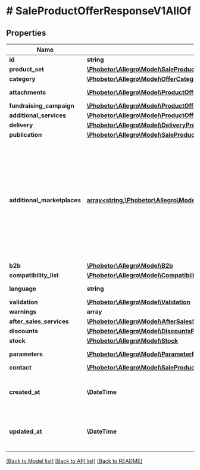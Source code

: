 # # SaleProductOfferResponseV1AllOf

## Properties

Name | Type | Description | Notes
------------ | ------------- | ------------- | -------------
**id** | **string** |  | [optional]
**product_set** | [**\Phobetor\Allegro\Model\SaleProductOfferResponseV1AllOfProductSetInner[]**](SaleProductOfferResponseV1AllOfProductSetInner.md) |  | [optional]
**category** | [**\Phobetor\Allegro\Model\OfferCategory**](OfferCategory.md) |  | [optional]
**attachments** | [**\Phobetor\Allegro\Model\ProductOfferAttachmentInner[]**](ProductOfferAttachmentInner.md) | An array of offer attachments. | [optional]
**fundraising_campaign** | [**\Phobetor\Allegro\Model\ProductOfferFundraisingCampaignResponse**](ProductOfferFundraisingCampaignResponse.md) |  | [optional]
**additional_services** | [**\Phobetor\Allegro\Model\ProductOfferAdditionalServicesResponse**](ProductOfferAdditionalServicesResponse.md) |  | [optional]
**delivery** | [**\Phobetor\Allegro\Model\DeliveryProductOfferResponse**](DeliveryProductOfferResponse.md) |  | [optional]
**publication** | [**\Phobetor\Allegro\Model\SaleProductOfferPublicationResponse**](SaleProductOfferPublicationResponse.md) |  | [optional]
**additional_marketplaces** | [**array<string,\Phobetor\Allegro\Model\AdditionalMarketplacesResponseValue>**](AdditionalMarketplacesResponseValue.md) | Selected information about the offer in each additional service. This field does not contain information about the base marketplace of the offer. You will find all available marketplaces here. Even if the seller does not want the offer to be visible in the additional service, we will return it in response. | [optional]
**b2b** | [**\Phobetor\Allegro\Model\B2b**](B2b.md) |  | [optional]
**compatibility_list** | [**\Phobetor\Allegro\Model\CompatibilityListProductOfferResponse**](CompatibilityListProductOfferResponse.md) |  | [optional]
**language** | **string** | Declared base language of the offer. | [optional]
**validation** | [**\Phobetor\Allegro\Model\Validation**](Validation.md) |  | [optional]
**warnings** | **array** |  | [optional]
**after_sales_services** | [**\Phobetor\Allegro\Model\AfterSalesServices**](AfterSalesServices.md) |  | [optional]
**discounts** | [**\Phobetor\Allegro\Model\DiscountsProductOfferResponse**](DiscountsProductOfferResponse.md) |  | [optional]
**stock** | [**\Phobetor\Allegro\Model\Stock**](Stock.md) |  | [optional]
**parameters** | [**\Phobetor\Allegro\Model\ParameterProductOfferResponse[]**](ParameterProductOfferResponse.md) | List of offer parameters. | [optional]
**contact** | [**\Phobetor\Allegro\Model\SaleProductOfferResponseV1AllOfContact**](SaleProductOfferResponseV1AllOfContact.md) |  | [optional]
**created_at** | **\DateTime** | Creation date: Format (ISO 8601) - yyyy-MM-dd&#39;T&#39;HH:mm:ss.SSSZ. Cannot be modified. | [optional]
**updated_at** | **\DateTime** | Last update date: Format (ISO 8601) - yyyy-MM-dd&#39;T&#39;HH:mm:ss.SSSZ. Cannot be modified. | [optional]

[[Back to Model list]](../../README.md#models) [[Back to API list]](../../README.md#endpoints) [[Back to README]](../../README.md)
